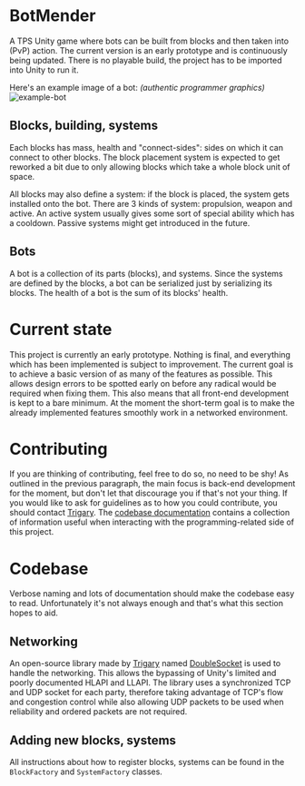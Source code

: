 # BotMender

A TPS Unity game where bots can be built from blocks and then taken into (PvP) action.
The current version is an early prototype and is continuously being updated.
There is no playable build, the project has to be imported into Unity to run it.

Here's an example image of a bot: *(authentic programmer graphics)*  
![example-bot](example-bot.png)

## Blocks, building, systems

Each blocks has mass, health and "connect-sides": sides on which it can connect to other blocks.
The block placement system is expected to get reworked a bit due to only allowing
blocks which take a whole block unit of space.

All blocks may also define a system: if the block is placed, the system gets installed onto the bot.
There are 3 kinds of system: propulsion, weapon and active.
An active system usually gives some sort of special ability which has a cooldown.
Passive systems might get introduced in the future.

## Bots

A bot is a collection of its parts (blocks), and systems.
Since the systems are defined by the blocks, a bot can be serialized just by serializing its blocks.
The health of a bot is the sum of its blocks' health.

# Current state

This project is currently an early prototype. Nothing is final, and everything which has been implemented is subject to improvement. The current goal is to achieve a basic version of as many of the features as possible. This allows design errors to be spotted early on before any radical would be required when fixing them. This also means that all front-end development is kept to a bare minimum. At the moment the short-term goal is to make the already implemented features smoothly work in a networked environment.

# Contributing

If you are thinking of contributing, feel free to do so, no need to be shy!
As outlined in the previous paragraph, the main focus is back-end development for the moment,
but don't let that discourage you if that's not your thing.
If you would like to ask for guidelines as to how you could contribute,
you should contact [Trigary](https://github.com/Trigary).
The [codebase documentation](code-docs.md) contains a collection of information useful
when interacting with the programming-related side of this project.

# Codebase

Verbose naming and lots of documentation should make the codebase easy to read.
Unfortunately it's not always enough and that's what this section hopes to aid.

## Networking

An open-source library made by [Trigary](https://github.com/Trigary) named
[DoubleSocket](https://github.com/Trigary/DoubleSocket) is used to handle the networking.
This allows the bypassing of Unity's limited and poorly documented HLAPI and LLAPI.
The library uses a synchronized TCP and UDP socket for each party,
therefore taking advantage of TCP's flow and congestion control while also allowing
UDP packets to be used when reliability and ordered packets are not required.

## Adding new blocks, systems

All instructions about how to register blocks, systems can be
found in the `BlockFactory` and `SystemFactory` classes.
